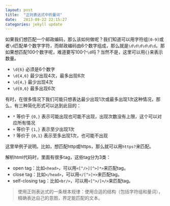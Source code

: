 ```yaml
---
layout: post
title:  "正则表达式中的量词"
date:   2013-09-22 22:15:27
categories: jekyll update
---
```


如果我们想匹配一个邮政编码，那么该如何做呢？我们知道可以用字符组`[0-9]`或者`\d`匹配单个数字字符，而邮政编码由6个数字组成，那么就是`\d\d\d\d\d\d`。那如果想匹配100个数字呢，难道要写100个`\d`吗？当然不是，这里可以用`{}`来表示数量。

- `\d{6}` 必须是6个数字
- `\d{4,6}` 最少出现4次，最多出现6次
- `\d{4,}` 最少出现4次
- `\d{0,6}` 最多出现6次

有时，在很多情况下我们可能只想表达最少出现1次或最多出现1次这种情况，那么，有三种简化形式可以达到此目的：

- `*` 等价于 `{0,}` 表示可能出现也可能不出现，出现次数没有上限，这个可以对应所有情况
- `+` 等价于 `{1,}` 表示至少出现1次
- `?` 等价于 `{0,1}` 表示至多出现1次，也可能不出现

这里举例子说明。比如，想匹配http或https，那么就可以用`https?`来匹配。

解析html代码时，里面有很多tag，这些tag分为3类：

- open tag：比如`<head>`，可以用`<[^/>][^>]*>`来匹配tag。
- close tag：比如`</head>`，可以用`</[^>]+>`来匹配tag。
- self-closing tag：比如`<br/>`，可以用`<[^>/]+/>`来匹配tag。

> 使用正则表达式的一条根本规律：使用合适的结构（包括字符组和量词），精确表达自己的意图，界定能匹配的文本。
